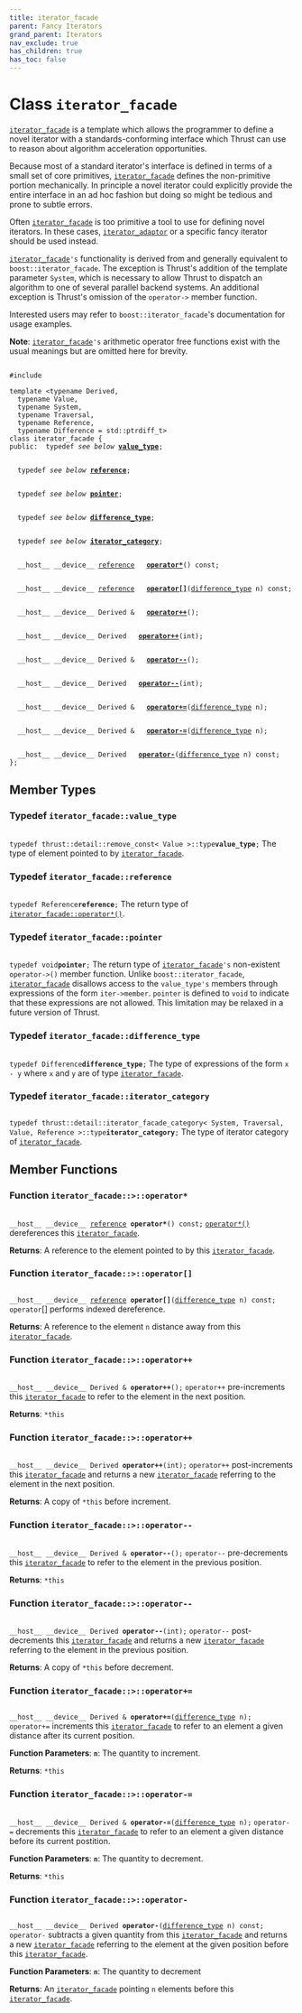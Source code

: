 ```yaml
---
title: iterator_facade
parent: Fancy Iterators
grand_parent: Iterators
nav_exclude: true
has_children: true
has_toc: false
---
```


# Class `iterator_facade`

<code><a href="/api/classes/classiterator__facade.html">iterator&#95;facade</a></code> is a template which allows the programmer to define a novel iterator with a standards-conforming interface which Thrust can use to reason about algorithm acceleration opportunities.

Because most of a standard iterator's interface is defined in terms of a small set of core primitives, <code><a href="/api/classes/classiterator__facade.html">iterator&#95;facade</a></code> defines the non-primitive portion mechanically. In principle a novel iterator could explicitly provide the entire interface in an ad hoc fashion but doing so might be tedious and prone to subtle errors.

Often <code><a href="/api/classes/classiterator__facade.html">iterator&#95;facade</a></code> is too primitive a tool to use for defining novel iterators. In these cases, <code><a href="/api/classes/classiterator__adaptor.html">iterator&#95;adaptor</a></code> or a specific fancy iterator should be used instead.

<code><a href="/api/classes/classiterator__facade.html">iterator&#95;facade</a>'s</code> functionality is derived from and generally equivalent to <code>boost::iterator&#95;facade</code>. The exception is Thrust's addition of the template parameter <code>System</code>, which is necessary to allow Thrust to dispatch an algorithm to one of several parallel backend systems. An additional exception is Thrust's omission of the <code>operator-&gt;</code> member function.

Interested users may refer to <code>boost::iterator&#95;facade</code>'s documentation for usage examples.

**Note**:
<code><a href="/api/classes/classiterator__facade.html">iterator&#95;facade</a>'s</code> arithmetic operator free functions exist with the usual meanings but are omitted here for brevity. 

<code class="doxybook">
<span>#include <thrust/iterator/iterator_facade.h></span><br>
<span>template &lt;typename Derived,</span>
<span>&nbsp;&nbsp;typename Value,</span>
<span>&nbsp;&nbsp;typename System,</span>
<span>&nbsp;&nbsp;typename Traversal,</span>
<span>&nbsp;&nbsp;typename Reference,</span>
<span>&nbsp;&nbsp;typename Difference = std::ptrdiff&#95;t&gt;</span>
<span>class iterator&#95;facade {</span>
<span>public:</span><span>&nbsp;&nbsp;typedef <i>see below</i> <b><a href="/api/classes/classiterator__facade.html#typedef-value_type">value&#95;type</a></b>;</span>
<br>
<span>&nbsp;&nbsp;typedef <i>see below</i> <b><a href="/api/classes/classiterator__facade.html#typedef-reference">reference</a></b>;</span>
<br>
<span>&nbsp;&nbsp;typedef <i>see below</i> <b><a href="/api/classes/classiterator__facade.html#typedef-pointer">pointer</a></b>;</span>
<br>
<span>&nbsp;&nbsp;typedef <i>see below</i> <b><a href="/api/classes/classiterator__facade.html#typedef-difference_type">difference&#95;type</a></b>;</span>
<br>
<span>&nbsp;&nbsp;typedef <i>see below</i> <b><a href="/api/classes/classiterator__facade.html#typedef-iterator_category">iterator&#95;category</a></b>;</span>
<br>
<span>&nbsp;&nbsp;__host__ __device__ <a href="/api/classes/classiterator__facade.html#typedef-reference">reference</a> </span><span>&nbsp;&nbsp;<b><a href="/api/classes/classiterator__facade.html#function-operator*">operator&#42;</a></b>() const;</span>
<br>
<span>&nbsp;&nbsp;__host__ __device__ <a href="/api/classes/classiterator__facade.html#typedef-reference">reference</a> </span><span>&nbsp;&nbsp;<b><a href="/api/classes/classiterator__facade.html#function-operator[]">operator[]</a></b>(<a href="/api/classes/classiterator__facade.html#typedef-difference_type">difference_type</a> n) const;</span>
<br>
<span>&nbsp;&nbsp;__host__ __device__ Derived & </span><span>&nbsp;&nbsp;<b><a href="/api/classes/classiterator__facade.html#function-operator++">operator++</a></b>();</span>
<br>
<span>&nbsp;&nbsp;__host__ __device__ Derived </span><span>&nbsp;&nbsp;<b><a href="/api/classes/classiterator__facade.html#function-operator++">operator++</a></b>(int);</span>
<br>
<span>&nbsp;&nbsp;__host__ __device__ Derived & </span><span>&nbsp;&nbsp;<b><a href="/api/classes/classiterator__facade.html#function-operator--">operator--</a></b>();</span>
<br>
<span>&nbsp;&nbsp;__host__ __device__ Derived </span><span>&nbsp;&nbsp;<b><a href="/api/classes/classiterator__facade.html#function-operator--">operator--</a></b>(int);</span>
<br>
<span>&nbsp;&nbsp;__host__ __device__ Derived & </span><span>&nbsp;&nbsp;<b><a href="/api/classes/classiterator__facade.html#function-operator+=">operator+=</a></b>(<a href="/api/classes/classiterator__facade.html#typedef-difference_type">difference_type</a> n);</span>
<br>
<span>&nbsp;&nbsp;__host__ __device__ Derived & </span><span>&nbsp;&nbsp;<b><a href="/api/classes/classiterator__facade.html#function-operator-=">operator-=</a></b>(<a href="/api/classes/classiterator__facade.html#typedef-difference_type">difference_type</a> n);</span>
<br>
<span>&nbsp;&nbsp;__host__ __device__ Derived </span><span>&nbsp;&nbsp;<b><a href="/api/classes/classiterator__facade.html#function-operator-">operator-</a></b>(<a href="/api/classes/classiterator__facade.html#typedef-difference_type">difference_type</a> n) const;</span>
<span>};</span>
</code>

## Member Types

<h3 id="typedef-value_type">
Typedef <code>iterator&#95;facade::value&#95;type</code>
</h3>

<code class="doxybook">
<span>typedef thrust::detail::remove_const< Value >::type<b>value_type</b>;</span></code>
The type of element pointed to by <code><a href="/api/classes/classiterator__facade.html">iterator&#95;facade</a></code>. 

<h3 id="typedef-reference">
Typedef <code>iterator&#95;facade::reference</code>
</h3>

<code class="doxybook">
<span>typedef Reference<b>reference</b>;</span></code>
The return type of <code><a href="/api/classes/classiterator__facade.html#function-operator*">iterator&#95;facade::operator&#42;()</a></code>. 

<h3 id="typedef-pointer">
Typedef <code>iterator&#95;facade::pointer</code>
</h3>

<code class="doxybook">
<span>typedef void<b>pointer</b>;</span></code>
The return type of <code><a href="/api/classes/classiterator__facade.html">iterator&#95;facade</a>'s</code> non-existent <code>operator-&gt;()</code> member function. Unlike <code>boost::iterator&#95;facade</code>, <code><a href="/api/classes/classiterator__facade.html">iterator&#95;facade</a></code> disallows access to the <code>value&#95;type's</code> members through expressions of the form <code>iter-&gt;member</code>. <code>pointer</code> is defined to <code>void</code> to indicate that these expressions are not allowed. This limitation may be relaxed in a future version of Thrust. 

<h3 id="typedef-difference_type">
Typedef <code>iterator&#95;facade::difference&#95;type</code>
</h3>

<code class="doxybook">
<span>typedef Difference<b>difference_type</b>;</span></code>
The type of expressions of the form <code>x - y</code> where <code>x</code> and <code>y</code> are of type <code><a href="/api/classes/classiterator__facade.html">iterator&#95;facade</a></code>. 

<h3 id="typedef-iterator_category">
Typedef <code>iterator&#95;facade::iterator&#95;category</code>
</h3>

<code class="doxybook">
<span>typedef thrust::detail::iterator_facade_category< System, Traversal, Value, Reference >::type<b>iterator_category</b>;</span></code>
The type of iterator category of <code><a href="/api/classes/classiterator__facade.html">iterator&#95;facade</a></code>. 


## Member Functions

<h3 id="function-operator*">
Function <code>iterator&#95;facade::&gt;::operator&#42;</code>
</h3>

<code class="doxybook">
<span>__host__ __device__ <a href="/api/classes/classiterator__facade.html#typedef-reference">reference</a> </span><span><b>operator*</b>() const;</span></code>
<code><a href="/api/classes/classiterator__facade.html#function-operator*">operator&#42;()</a></code> dereferences this <code><a href="/api/classes/classiterator__facade.html">iterator&#95;facade</a></code>. 

**Returns**:
A reference to the element pointed to by this <code><a href="/api/classes/classiterator__facade.html">iterator&#95;facade</a></code>. 

<h3 id="function-operator[]">
Function <code>iterator&#95;facade::&gt;::operator[]</code>
</h3>

<code class="doxybook">
<span>__host__ __device__ <a href="/api/classes/classiterator__facade.html#typedef-reference">reference</a> </span><span><b>operator[]</b>(<a href="/api/classes/classiterator__facade.html#typedef-difference_type">difference_type</a> n) const;</span></code>
<code>operator</code>[] performs indexed dereference. 

**Returns**:
A reference to the element <code>n</code> distance away from this <code><a href="/api/classes/classiterator__facade.html">iterator&#95;facade</a></code>. 

<h3 id="function-operator++">
Function <code>iterator&#95;facade::&gt;::operator++</code>
</h3>

<code class="doxybook">
<span>__host__ __device__ Derived & </span><span><b>operator++</b>();</span></code>
<code>operator++</code> pre-increments this <code><a href="/api/classes/classiterator__facade.html">iterator&#95;facade</a></code> to refer to the element in the next position. 

**Returns**:
<code>&#42;this</code>

<h3 id="function-operator++">
Function <code>iterator&#95;facade::&gt;::operator++</code>
</h3>

<code class="doxybook">
<span>__host__ __device__ Derived </span><span><b>operator++</b>(int);</span></code>
<code>operator++</code> post-increments this <code><a href="/api/classes/classiterator__facade.html">iterator&#95;facade</a></code> and returns a new <code><a href="/api/classes/classiterator__facade.html">iterator&#95;facade</a></code> referring to the element in the next position. 

**Returns**:
A copy of <code>&#42;this</code> before increment. 

<h3 id="function-operator--">
Function <code>iterator&#95;facade::&gt;::operator--</code>
</h3>

<code class="doxybook">
<span>__host__ __device__ Derived & </span><span><b>operator--</b>();</span></code>
<code>operator--</code> pre-decrements this <code><a href="/api/classes/classiterator__facade.html">iterator&#95;facade</a></code> to refer to the element in the previous position. 

**Returns**:
<code>&#42;this</code>

<h3 id="function-operator--">
Function <code>iterator&#95;facade::&gt;::operator--</code>
</h3>

<code class="doxybook">
<span>__host__ __device__ Derived </span><span><b>operator--</b>(int);</span></code>
<code>operator--</code> post-decrements this <code><a href="/api/classes/classiterator__facade.html">iterator&#95;facade</a></code> and returns a new <code><a href="/api/classes/classiterator__facade.html">iterator&#95;facade</a></code> referring to the element in the previous position. 

**Returns**:
A copy of <code>&#42;this</code> before decrement. 

<h3 id="function-operator+=">
Function <code>iterator&#95;facade::&gt;::operator+=</code>
</h3>

<code class="doxybook">
<span>__host__ __device__ Derived & </span><span><b>operator+=</b>(<a href="/api/classes/classiterator__facade.html#typedef-difference_type">difference_type</a> n);</span></code>
<code>operator+=</code> increments this <code><a href="/api/classes/classiterator__facade.html">iterator&#95;facade</a></code> to refer to an element a given distance after its current position. 

**Function Parameters**:
**`n`**: The quantity to increment. 

**Returns**:
<code>&#42;this</code>

<h3 id="function-operator-=">
Function <code>iterator&#95;facade::&gt;::operator-=</code>
</h3>

<code class="doxybook">
<span>__host__ __device__ Derived & </span><span><b>operator-=</b>(<a href="/api/classes/classiterator__facade.html#typedef-difference_type">difference_type</a> n);</span></code>
<code>operator-=</code> decrements this <code><a href="/api/classes/classiterator__facade.html">iterator&#95;facade</a></code> to refer to an element a given distance before its current postition. 

**Function Parameters**:
**`n`**: The quantity to decrement. 

**Returns**:
<code>&#42;this</code>

<h3 id="function-operator-">
Function <code>iterator&#95;facade::&gt;::operator-</code>
</h3>

<code class="doxybook">
<span>__host__ __device__ Derived </span><span><b>operator-</b>(<a href="/api/classes/classiterator__facade.html#typedef-difference_type">difference_type</a> n) const;</span></code>
<code>operator-</code> subtracts a given quantity from this <code><a href="/api/classes/classiterator__facade.html">iterator&#95;facade</a></code> and returns a new <code><a href="/api/classes/classiterator__facade.html">iterator&#95;facade</a></code> referring to the element at the given position before this <code><a href="/api/classes/classiterator__facade.html">iterator&#95;facade</a></code>. 

**Function Parameters**:
**`n`**: The quantity to decrement 

**Returns**:
An <code><a href="/api/classes/classiterator__facade.html">iterator&#95;facade</a></code> pointing <code>n</code> elements before this <code><a href="/api/classes/classiterator__facade.html">iterator&#95;facade</a></code>. 


